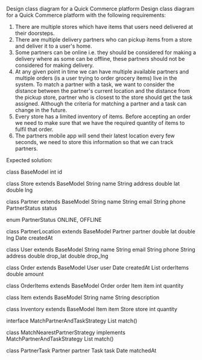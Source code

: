 Design class diagram for a Quick Commerce platform
Design class diagram for a Quick Commerce platform with the following requirements:

1. There are multiple stores which have items that users need delivered at their doorsteps.
2. There are multiple delivery partners who can pickup items from a store and deliver it to a user's home.
3. Some partners can be online i.e. they should be considered for making a delivery where as some can be offline, these partners should not be considered for making delivery.
4. At any given point in time we can have multiple available partners and multiple orders (is a user trying to order grocery items) live in the system. To match a partner with a task, we want to consider the distance between the partner's current location and the distance from the pickup store, partner who is closest to the store should get the task assigned. Although the criteria for matching a partner and a task can change in the future.
5. Every store has a limited inventory of items. Before accepting an order we need to make sure that we have the required quantity of items to fulfil that order. 
6. The partners mobile app will send their latest location every few seconds, we need to store this information so that we can track partners.

Expected solution:

class BaseModel
	int id

class Store extends BaseModel
	String name
	String address
	double lat
	double lng

class Partner extends BaseModel
	String name
	String email
	String phone
	PartnerStatus status

enum PartnerStatus
	ONLINE, OFFLINE

class PartnerLocation extends BaseModel
	Partner partner
	double lat
	double lng
	Date createdAt

class User extends BaseModel
	String name
	String email
	String phone
	String address
	double drop_lat
	double drop_lng

class Order extends BaseModel
	User user
	Date createdAt
	List<OrderItem> orderItems
	double amount

class OrderItems extends BaseModel
	Order order
	Item item
	int quantity

class Item extends BaseModel
	String name
	String description

class Inventory extends BaseModel
	Item item
	Store store
	int quantity

interface MatchPartnerAndTaskStrategy
	List<PartnerTask> match()

class MatchNearestPartnerStrategy implements MatchPartnerAndTaskStrategy
	List<PartnerTask> match()

class PartnerTask
	Partner partner
	Task task
	Date matchedAt
